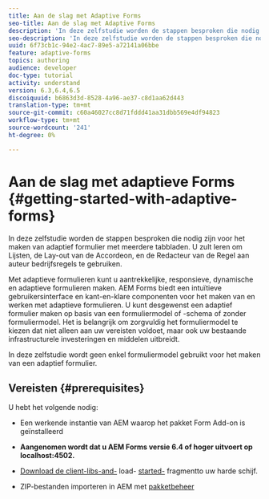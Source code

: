 ```yaml
---
title: Aan de slag met Adaptive Forms
seo-title: Aan de slag met Adaptive Forms
description: 'In deze zelfstudie worden de stappen besproken die nodig zijn voor het maken van adaptief formulier met meerdere tabbladen. U zult leren om Lijsten, de Lay-out van de Accordeon, en de Redacteur van de Regel aan auteur bedrijfsregels te gebruiken. '
seo-description: 'In deze zelfstudie worden de stappen besproken die nodig zijn voor het maken van adaptief formulier met meerdere tabbladen. U zult leren om Lijsten, de Lay-out van de Accordeon, en de Redacteur van de Regel aan auteur bedrijfsregels te gebruiken. '
uuid: 6f73cb1c-94e2-4ac7-89e5-a72141a06bbe
feature: adaptive-forms
topics: authoring
audience: developer
doc-type: tutorial
activity: understand
version: 6.3,6.4,6.5
discoiquuid: b6863d3d-8528-4a96-ae37-c8d1aa62d443
translation-type: tm+mt
source-git-commit: c60a46027cc8d71fddd41aa31dbb569e4df94823
workflow-type: tm+mt
source-wordcount: '241'
ht-degree: 0%

---
```



# Aan de slag met adaptieve Forms {#getting-started-with-adaptive-forms}

In deze zelfstudie worden de stappen besproken die nodig zijn voor het maken van adaptief formulier met meerdere tabbladen. U zult leren om Lijsten, de Lay-out van de Accordeon, en de Redacteur van de Regel aan auteur bedrijfsregels te gebruiken.

Met adaptieve formulieren kunt u aantrekkelijke, responsieve, dynamische en adaptieve formulieren maken. AEM Forms biedt een intuïtieve gebruikersinterface en kant-en-klare componenten voor het maken van en werken met adaptieve formulieren. U kunt desgewenst een adaptief formulier maken op basis van een formuliermodel of -schema of zonder formuliermodel. Het is belangrijk om zorgvuldig het formuliermodel te kiezen dat niet alleen aan uw vereisten voldoet, maar ook uw bestaande infrastructurele investeringen en middelen uitbreidt.

In deze zelfstudie wordt geen enkel formuliermodel gebruikt voor het maken van een adaptief formulier.

## Vereisten {#prerequisites}

U hebt het volgende nodig:

* Een werkende instantie van AEM waarop het pakket Form Add-on is geïnstalleerd

* **Aangenomen wordt dat u AEM Forms versie 6.4 of hoger uitvoert op localhost:4502.**

* [Download de client-libs-and-](assets/client-libs-and-logo.zip) load- [started-](assets/getting-started-fragment.zip) fragmentto uw harde schijf.

* ZIP-bestanden importeren in AEM met [pakketbeheer ](http://localhost:4502/crx/packmgr/index.jsp)


